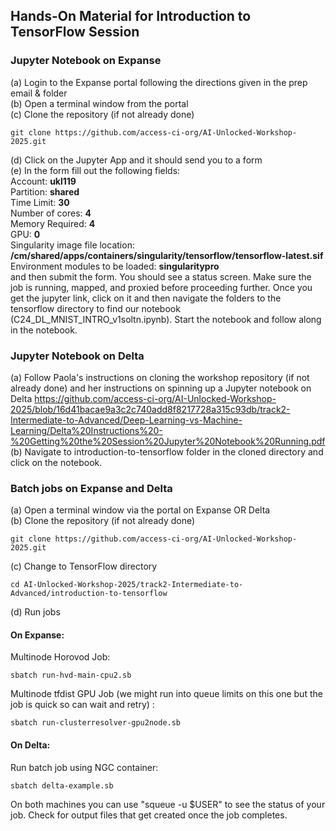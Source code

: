 ## Hands-On Material for Introduction to TensorFlow Session

### Jupyter Notebook on Expanse
(a) Login to the Expanse portal following the directions given in the prep email & folder <br>
(b) Open a terminal window from the portal <br>
(c) Clone the repository (if not already done) <br>
```
git clone https://github.com/access-ci-org/AI-Unlocked-Workshop-2025.git
```
(d) Click on the Jupyter App and it should send you to a form <br>
(e) In the form fill out the following fields: <br>
Account: <b>ukl119</b> <br>
Partition: <b>shared</b> <br>
Time Limit: <b> 30 </b> <br>
Number of cores: <b> 4 </b> <br>
Memory Required: <b> 4 </b> <br>
GPU: <b> 0 </b> <br>
Singularity image file location: <b>/cm/shared/apps/containers/singularity/tensorflow/tensorflow-latest.sif </b> <br>
Environment modules to be loaded: <b> singularitypro </b> <br>
and then submit the form. You should see a status screen. Make sure the job is running, mapped, and proxied before proceeding further. Once you get the jupyter link, click on it and then navigate the folders to the tensorflow directory to find our notebook (C24_DL_MNIST_INTRO_v1soltn.ipynb). Start the notebook and follow along in the notebook.
### Jupyter Notebook on Delta
(a) Follow Paola's instructions on cloning the workshop repository (if not already done) and her instructions on spinning up a Jupyter notebook on Delta
https://github.com/access-ci-org/AI-Unlocked-Workshop-2025/blob/16d41bacae9a3c2c740add8f8217728a315c93db/track2-Intermediate-to-Advanced/Deep-Learning-vs-Machine-Learning/Delta%20Instructions%20-%20Getting%20the%20Session%20Jupyter%20Notebook%20Running.pdf
(b) Navigate to introduction-to-tensorflow folder in the cloned directory and click on the notebook.
### Batch jobs on Expanse and Delta

(a) Open a terminal window via the portal on Expanse OR Delta <br>
(b) Clone the repository (if not already done)
```
git clone https://github.com/access-ci-org/AI-Unlocked-Workshop-2025.git
```
(c) Change to TensorFlow directory
```
cd AI-Unlocked-Workshop-2025/track2-Intermediate-to-Advanced/introduction-to-tensorflow
```
(d) Run jobs <br>
#### On Expanse: <br>
Multinode Horovod Job:
```
sbatch run-hvd-main-cpu2.sb
```
Multinode tfdist GPU Job (we might run into queue limits on this one but the job is quick so can wait and retry) :
```
sbatch run-clusterresolver-gpu2node.sb
```
#### On Delta: <br>
Run batch job using NGC container:
```
sbatch delta-example.sb
```
On both machines you can use "squeue -u $USER" to see the status of your job. Check for output files that get created once the job completes.

